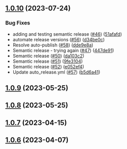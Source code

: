 ## [1.0.10](https://github.com/telnetdoogie/docker-par2cmdline/compare/v1.0.9...v1.0.10) (2023-07-24)


### Bug Fixes

* adding and testing semantic release ([#46](https://github.com/telnetdoogie/docker-par2cmdline/issues/46)) ([51afafd](https://github.com/telnetdoogie/docker-par2cmdline/commit/51afafdd2c3a432108d279989676c8dd2c057775))
* automate release versions ([#56](https://github.com/telnetdoogie/docker-par2cmdline/issues/56)) ([d34be0c](https://github.com/telnetdoogie/docker-par2cmdline/commit/d34be0c191b9cc3f5a9b71ebfb5374189ce57412))
* Resolve auto-publish ([#58](https://github.com/telnetdoogie/docker-par2cmdline/issues/58)) ([dde9e8a](https://github.com/telnetdoogie/docker-par2cmdline/commit/dde9e8ab8c99869a68b52847ad4a68ae70b7317c))
* Semantic release - trying again ([#47](https://github.com/telnetdoogie/docker-par2cmdline/issues/47)) ([447de91](https://github.com/telnetdoogie/docker-par2cmdline/commit/447de91ec1c2d35b3dedd9dfea128a35561359e2))
* Semantic release ([#50](https://github.com/telnetdoogie/docker-par2cmdline/issues/50)) ([da103c2](https://github.com/telnetdoogie/docker-par2cmdline/commit/da103c224e8ca4ffe13b29f13a4a74ed4366557f))
* Semantic release ([#51](https://github.com/telnetdoogie/docker-par2cmdline/issues/51)) ([9fe3104](https://github.com/telnetdoogie/docker-par2cmdline/commit/9fe3104f192d044519b75d587d17d9577b56dd94))
* Semantic release ([#52](https://github.com/telnetdoogie/docker-par2cmdline/issues/52)) ([e052ef4](https://github.com/telnetdoogie/docker-par2cmdline/commit/e052ef40e31f09bcf17533ff49628b881d1c57e6))
* Update auto_release.yml ([#57](https://github.com/telnetdoogie/docker-par2cmdline/issues/57)) ([b5d6a41](https://github.com/telnetdoogie/docker-par2cmdline/commit/b5d6a41c6e6174dac098d61a80006cc544188710))



## [1.0.9](https://github.com/telnetdoogie/docker-par2cmdline/compare/v1.0.8...v1.0.9) (2023-05-25)



## [1.0.8](https://github.com/telnetdoogie/docker-par2cmdline/compare/v1.0.7...v1.0.8) (2023-05-25)



## [1.0.7](https://github.com/telnetdoogie/docker-par2cmdline/compare/v1.0.6...v1.0.7) (2023-04-15)



## [1.0.6](https://github.com/telnetdoogie/docker-par2cmdline/compare/v1.0.5...v1.0.6) (2023-04-07)



